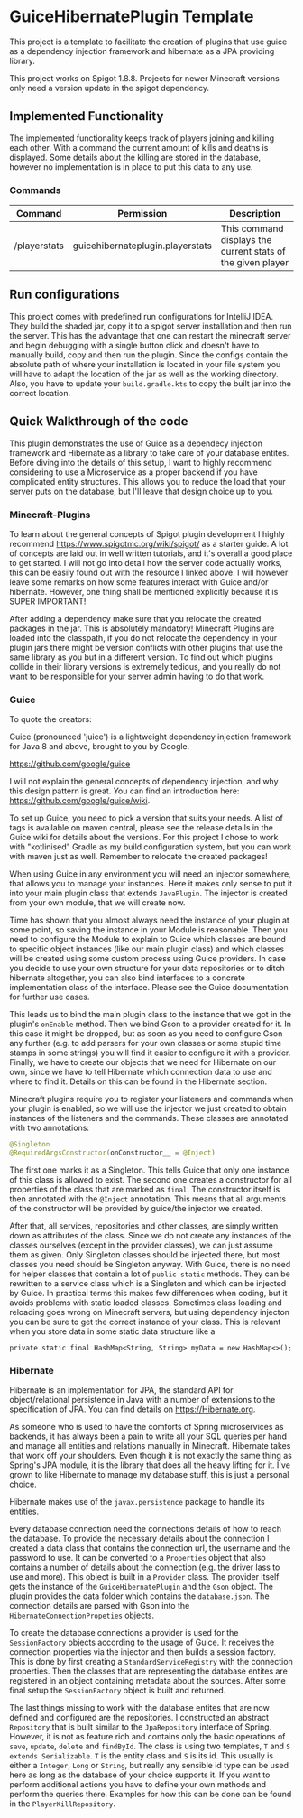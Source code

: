 # GuiceHibernatePlugin Template

This project is a template to facilitate the creation of plugins that use
guice as a dependency injection framework and hibernate as a JPA providing library.

This project works on Spigot 1.8.8. Projects for newer Minecraft versions
only need a version update in the spigot dependency.

## Implemented Functionality

The implemented functionality keeps track of players joining and killing each other.
With a command the current amount of kills and deaths is displayed. Some details about
the killing are stored in the database, however no implementation is in place to put
this data to any use.

### Commands

| Command      | Permission                       | Description                                                 |
|--------------|----------------------------------|-------------------------------------------------------------|
| /playerstats | guicehibernateplugin.playerstats | This command displays the current stats of the given player |

## Run configurations

This project comes with predefined run configurations for IntelliJ IDEA. They build the shaded jar, copy it to a 
spigot server installation and then run the server. This has the advantage that one can restart the minecraft server
and begin debugging with a single button click and doesn't have to manually build, copy and then run the plugin. 
Since the configs contain the absolute path of where your installation is located in your file system you will have
to adapt the location of the jar as well as the working directory. Also, you have to update your `build.gradle.kts` to
copy the built jar into the correct location.

## Quick Walkthrough of the code

This plugin demonstrates the use of Guice as a dependecy injection framework and
Hibernate as a library to take care of your database entites. Before diving into the
details of this setup, I want to highly recommend considering to use a Microservice as
a proper backend if you have complicated entity structures. This allows you to reduce
the load that your server puts on the database, but I'll leave that design choice up to you.

### Minecraft-Plugins

To learn about the general concepts of Spigot plugin development I highly recommend
https://www.spigotmc.org/wiki/spigot/ as a starter guide. A lot of concepts are laid out
in well written tutorials, and it's overall a good place to get started. I will not go into
detail how the server code actually works, this can be easily found out with the resource
I linked above. I will however leave some remarks on how some features interact with
Guice and/or hibernate. However, one thing shall be mentioned explicitly because it is SUPER IMPORTANT!

After adding a dependency make sure that you relocate the created packages in the jar. This is absolutely mandatory!
Minecraft Plugins are loaded into the classpath, if you do not relocate the dependency in your plugin jars there might
be version conflicts with other plugins that use the same library as you but in a different version. To find out which
plugins collide in their library versions is extremely tedious, and you really do not want to be responsible for your
server admin having to do that work.

### Guice

To quote the creators:

Guice (pronounced 'juice') is a lightweight dependency injection framework for Java 8 and above,
brought to you by Google.

https://github.com/google/guice

I will not explain the general concepts of dependency injection, and why this design pattern is great.
You can find an introduction here: https://github.com/google/guice/wiki.

To set up Guice, you need to pick a version that suits your needs. A list of tags is available on maven central,
please see the release details in the Guice wiki for details about the versions. For this project I chose to work
with  "kotlinised" Gradle as my build configuration system, but you can work with maven just as well.
Remember to relocate the created packages!

When using Guice in any environment you will need an injector somewhere, that allows you to manage your instances.
Here it makes only sense to put it into your main plugin class that extends `JavaPlugin`. The injector is created
from your own module, that we will create now.

Time has shown that you almost always need the instance of your plugin at some point, so saving the instance in
your Module is reasonable. Then you need to configure the Module to explain to Guice which classes are bound to
specific object instances (like our main plugin class) and which classes will be created using some custom process
using Guice providers. In case you decide to use your own structure for your data repositories or to ditch hibernate
altogether, you can also bind interfaces to a concrete implementation class of the interface. Please see the Guice
documentation for further use cases.

This leads us to bind the main plugin class to the instance that we got in the plugin's `onEnable` method. Then we
bind Gson to a provider created for it. In this case it might be dropped, but as soon as you need to configure Gson
any further (e.g. to add parsers for your own classes or some stupid time stamps in some strings) you will find it
easier to configure it with a provider. Finally, we have to create our objects that we need for Hibernate on our own,
since we have to tell Hibernate which connection data to use and where to find it. Details on this can be found in
the Hibernate section.

Minecraft plugins require you to register your listeners and commands when your plugin is enabled, so we will use
the injector we just created to obtain instances of the listeners and the commands. These classes are annotated with
two annotations:

```java
@Singleton
@RequiredArgsConstructor(onConstructor__ = @Inject)
```

The first one marks it as a Singleton. This tells Guice that only one instance of this class is allowed to exist.
The second one creates a constructor for all properties of the class that are marked as `final`. The constructor itself
is then annotated with the `@Inject` annotation. This means that all arguments of the constructor will be provided by
guice/the injector we created.

After that, all services, repositories and other classes, are simply written down as attributes of the class. Since we
do not create any instances of the classes ourselves (except in the provider classes), we can just assume them as given.
Only Singleton classes should be injected there, but most classes you need should be Singleton anyway. With Guice,
there is no need for helper classes that contain a lot of `public static` methods. They can be rewritten to a service
class which is a Singleton and which can be injected by Guice. In practical terms this makes few differences when
coding, but it avoids problems with static loaded classes. Sometimes class loading and reloading goes wrong on Minecraft
servers, but using dependency injecton you can be sure to get the correct instance of your class. This is relevant
when you store data in some static data structure like a

```private static final HashMap<String, String> myData = new HashMap<>();```

### Hibernate

Hibernate is an implementation for JPA, the standard API for object/relational persistence in Java with a number of
extensions to the specification of JPA. You can find details on https://Hibernate.org.

As someone who is used to have the comforts of Spring microservices as backends, it has always been a pain to write all
your SQL queries per hand and manage all entities and relations manually in Minecraft. Hibernate takes that work off
your shoulders. Even though it is not exactly the same thing as Spring's JPA module, it is the library that does all 
the heavy lifting for it. I've grown to like Hibernate to manage my database stuff, this is just a personal choice.

Hibernate makes use of the `javax.persistence` package to handle its entities. 

Every database connection need the connections details of how to reach the database. To provide the necessary details 
about the connection I created a data class that contains the connection url, the username and the password to use.
It can be converted to a `Properties` object that also contains a number of details about the connection (e.g. the
driver lass to use and more). This object is built in a `Provider` class. The provider itself gets the instance of the 
`GuiceHibernatePlugin` and the `Gson` object. The plugin provides the data folder which contains the `database.json`.
The connection details are parsed with Gson into the `HibernateConnectionPropeties` objects.

To create the database connections a provider is used for the `SessionFactory` objects according to the usage of Guice.
It receives the connection properties via the injector and then builds a session factory. This is done by first 
creating a `StandardServiceRegistry` with the connection properties. Then the classes that are representing the 
database entites are registered in an object containing metadata about the sources. After some final setup the 
`SessionFactory` object is built and returned.

The last things missing to work with the database entites that are now defined and configured are the repositories.
I constructed an abstract `Repository` that is built similar to the `JpaRepository` interface of Spring. However, it is 
not as feature rich and contains only the basic operations of `save`, `update`, `delete` and `findById`. The class
is using two templates, `T` and `S extends Serializable`. `T` is the entity class and `S` is its id. This usually is 
either a `Integer`, `Long` or `String`, but really any sensible id type can be used here as long as the database of your
choice supports it. If you want to perform additional actions you have to define your own methods and perform the 
queries there. Examples for how this can be done can be found in the `PlayerKillRepository`.





